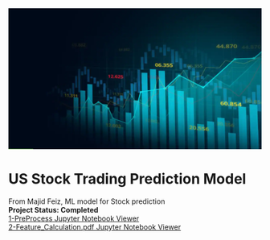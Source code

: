 <img src="images/Stock_Pred.png">

# US Stock Trading Prediction Model
From Majid Feiz, ML model for Stock prediction\
**Project Status: Completed**
<br>
<a href="https://github.com/majfeizatgmaildotcom/Stock_Pred/blob/fea91ec6e898279e076d3201eddbc526dcfb90e0/1-PreProcess.pdf"> 1-PreProcess Jupyter Notebook Viewer</a>\
<a href="https://github.com/majfeizatgmaildotcom/Stock_Pred/blob/fea91ec6e898279e076d3201eddbc526dcfb90e0/2-Feature_Calculation.pdf"> 2-Feature_Calculation.pdf Jupyter Notebook Viewer</a>
